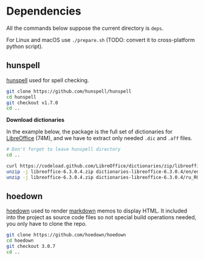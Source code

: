 # Dependencies

All the commands below suppose the current directory is `deps`.

For Linux and macOS use `./prepare.sh` (TODO: convert it to cross-platform python script).

## hunspell

[hunspell](http://hunspell.github.io/) used for spell checking.

```bash
git clone https://github.com/hunspell/hunspell
cd hunspell
git checkout v1.7.0
cd ..
```

**Download dictionaries**

In the example below, the package is the full set of dictionaries for [LibreOffice](https://github.com/LibreOffice/dictionaries) (74M), and we have to extract only needed `.dic` and `.aff` files.

```bash
# Don't forget to leave hunspell directory
cd ..

curl https://codeload.github.com/LibreOffice/dictionaries/zip/libreoffice-6.3.0.4 > libreoffice-6.3.0.4.zip
unzip -j libreoffice-6.3.0.4.zip dictionaries-libreoffice-6.3.0.4/en/en_US.* -d ../bin/dicts
unzip -j libreoffice-6.3.0.4.zip dictionaries-libreoffice-6.3.0.4/ru_RU/ru_RU.* -d ../bin/dicts
```

## hoedown

[hoedown](https://github.com/hoedown/hoedown) used to render [markdown](https://en.wikipedia.org/wiki/Markdown) memos to display HTML. It included into the project as source code files so not special build operations needed, you only have to clone the repo.

```bash
git clone https://github.com/hoedown/hoedown
cd hoedown
git checkout 3.0.7
cd ..
```
